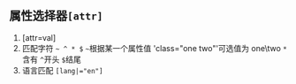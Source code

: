 ## 属性选择器`[attr]`

1. [attr=val]
2. 匹配字符
   `~ ^ * $`
   `~`根据某一个属性值 'class="one two"'可选值为 one\two
   `*`含有
   `^`开头
   `$`结尾
3. 语言匹配
   `[lang|="en"]`
